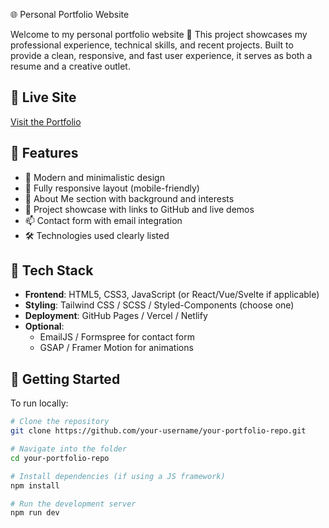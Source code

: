  🌐 Personal Portfolio Website

Welcome to my personal portfolio website 🙂 This project showcases my professional experience, technical skills, and recent projects. Built to provide a clean, responsive, and fast user experience, it serves as both a resume and a creative outlet.

## 🔗 Live Site

[Visit the Portfolio]( https://bt12.netlify.app/ )

## 📸 Features

- 🌟 Modern and minimalistic design
- 📱 Fully responsive layout (mobile-friendly)
- 🧠 About Me section with background and interests
- 💼 Project showcase with links to GitHub and live demos
- 📫 Contact form with email integration
- 🛠️ Technologies used clearly listed

## 🧪 Tech Stack

- **Frontend**: HTML5, CSS3, JavaScript (or React/Vue/Svelte if applicable)
- **Styling**: Tailwind CSS / SCSS / Styled-Components (choose one)
- **Deployment**: GitHub Pages / Vercel / Netlify
- **Optional**:
  - EmailJS / Formspree for contact form
  - GSAP / Framer Motion for animations

## 🚀 Getting Started

To run locally:

```bash
# Clone the repository
git clone https://github.com/your-username/your-portfolio-repo.git

# Navigate into the folder
cd your-portfolio-repo

# Install dependencies (if using a JS framework)
npm install

# Run the development server
npm run dev
